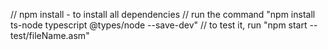 // npm install - to install all dependencies
// run the command "npm install ts-node typescript @types/node --save-dev"
// to test it, run "npm start -- test/fileName.asm" 